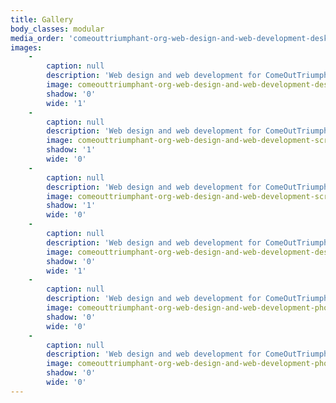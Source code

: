 ```yaml
---
title: Gallery
body_classes: modular
media_order: 'comeouttriumphant-org-web-design-and-web-development-desktop-2.jpg,comeouttriumphant-org-web-design-and-web-development-desktop-3.jpg,comeouttriumphant-org-web-design-and-web-development-phone-1.jpg,comeouttriumphant-org-web-design-and-web-development-phone-2.jpg,comeouttriumphant-org-web-design-and-web-development-screen-1.jpg,comeouttriumphant-org-web-design-and-web-development-screen-2.jpg'
images:
    -
        caption: null
        description: 'Web design and web development for ComeOutTriumphant.org Role: Boss page on desktop'
        image: comeouttriumphant-org-web-design-and-web-development-desktop-2.jpg
        shadow: '0'
        wide: '1'
    -
        caption: null
        description: 'Web design and web development for ComeOutTriumphant.org home page screen'
        image: comeouttriumphant-org-web-design-and-web-development-screen-1.jpg
        shadow: '1'
        wide: '0'
    -
        caption: null
        description: 'Web design and web development for ComeOutTriumphant.org Role: Boss page screen'
        image: comeouttriumphant-org-web-design-and-web-development-screen-2.jpg
        shadow: '1'
        wide: '0'
    -
        caption: null
        description: 'Web design and web development for ComeOutTriumphant.org Role: Boss page on desktop'
        image: comeouttriumphant-org-web-design-and-web-development-desktop-3.jpg
        shadow: '0'
        wide: '1'
    -
        caption: null
        description: 'Web design and web development for ComeOutTriumphant.org home page on phone'
        image: comeouttriumphant-org-web-design-and-web-development-phone-1.jpg
        shadow: '0'
        wide: '0'
    -
        caption: null
        description: 'Web design and web development for ComeOutTriumphant.org Role: Boss page on phone'
        image: comeouttriumphant-org-web-design-and-web-development-phone-2.jpg
        shadow: '0'
        wide: '0'
---
```


